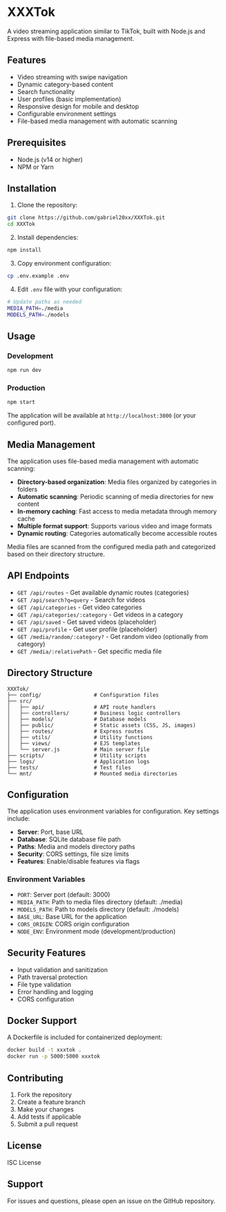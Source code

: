 # XXXTok

A video streaming application similar to TikTok, built with Node.js and Express with file-based media management.

## Features

- Video streaming with swipe navigation
- Dynamic category-based content
- Search functionality
- User profiles (basic implementation)
- Responsive design for mobile and desktop
- Configurable environment settings
- File-based media management with automatic scanning

## Prerequisites

- Node.js (v14 or higher)
- NPM or Yarn

## Installation

1. Clone the repository:
```bash
git clone https://github.com/gabriel20xx/XXXTok.git
cd XXXTok
```

2. Install dependencies:
```bash
npm install
```

3. Copy environment configuration:
```bash
cp .env.example .env
```

4. Edit `.env` file with your configuration:
```bash
# Update paths as needed
MEDIA_PATH=./media
MODELS_PATH=./models
```

## Usage

### Development
```bash
npm run dev
```

### Production
```bash
npm start
```

The application will be available at `http://localhost:3000` (or your configured port).

## Media Management

The application uses file-based media management with automatic scanning:
- **Directory-based organization**: Media files organized by categories in folders
- **Automatic scanning**: Periodic scanning of media directories for new content
- **In-memory caching**: Fast access to media metadata through memory cache
- **Multiple format support**: Supports various video and image formats
- **Dynamic routing**: Categories automatically become accessible routes

Media files are scanned from the configured media path and categorized based on their directory structure.

## API Endpoints

- `GET /api/routes` - Get available dynamic routes (categories)
- `GET /api/search?q=query` - Search for videos
- `GET /api/categories` - Get video categories
- `GET /api/categories/:category` - Get videos in a category
- `GET /api/saved` - Get saved videos (placeholder)
- `GET /api/profile` - Get user profile (placeholder)
- `GET /media/random/:category?` - Get random video (optionally from category)
- `GET /media/:relativePath` - Get specific media file

## Directory Structure

```
XXXTok/
├── config/                 # Configuration files
├── src/
│   ├── api/                # API route handlers
│   ├── controllers/        # Business logic controllers
│   ├── models/             # Database models
│   ├── public/             # Static assets (CSS, JS, images)
│   ├── routes/             # Express routes
│   ├── utils/              # Utility functions
│   ├── views/              # EJS templates
│   └── server.js           # Main server file
├── scripts/                # Utility scripts
├── logs/                   # Application logs
├── tests/                  # Test files
└── mnt/                    # Mounted media directories
```

## Configuration

The application uses environment variables for configuration. Key settings include:

- **Server**: Port, base URL
- **Database**: SQLite database file path
- **Paths**: Media and models directory paths
- **Security**: CORS settings, file size limits
- **Features**: Enable/disable features via flags

### Environment Variables

- `PORT`: Server port (default: 3000)
- `MEDIA_PATH`: Path to media files directory (default: ./media)
- `MODELS_PATH`: Path to models directory (default: ./models)
- `BASE_URL`: Base URL for the application
- `CORS_ORIGIN`: CORS origin configuration
- `NODE_ENV`: Environment mode (development/production)

## Security Features

- Input validation and sanitization
- Path traversal protection
- File type validation
- Error handling and logging
- CORS configuration

## Docker Support

A Dockerfile is included for containerized deployment:

```bash
docker build -t xxxtok .
docker run -p 5000:5000 xxxtok
```

## Contributing

1. Fork the repository
2. Create a feature branch
3. Make your changes
4. Add tests if applicable
5. Submit a pull request

## License

ISC License

## Support

For issues and questions, please open an issue on the GitHub repository.
